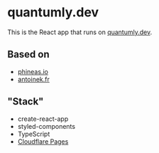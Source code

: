 # quantumly.dev
This is the React app that runs on [quantumly.dev](https://quantumly.dev).

## Based on
- [phineas.io](https://phineas.io/)
- [antoinek.fr](https://antoinek.fr/)

## "Stack"
- create-react-app
- styled-components
- TypeScript
- [Cloudflare Pages](https://pages.cloudflare.com)